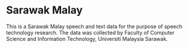 # Sarawak Malay
This is a Sarawak Malay speech and text data for the purpose of speech technology research. The data was collected by Faculty of Computer Science and Information Technology, Universiti Malaysia Sarawak.
